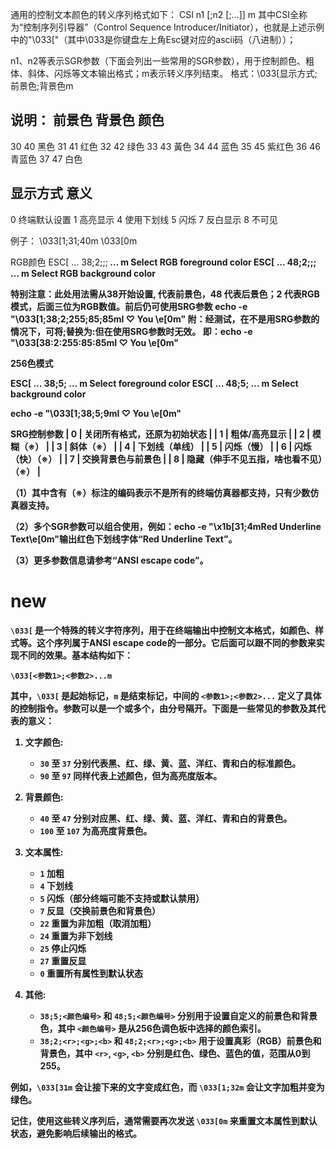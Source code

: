 通用的控制文本颜色的转义序列格式如下：
CSI n1 [;n2 [;…]] m
其中CSI全称为“控制序列引导器”（Control Sequence Introducer/Initiator），也就是上述示例中的"\033["（其中\033是你键盘左上角Esc键对应的ascii码（八进制））；

n1、n2等表示SGR参数（下面会列出一些常用的SGR参数），用于控制颜色、粗体、斜体、闪烁等文本输出格式；m表示转义序列结束。
格式：\033[显示方式;前景色;背景色m

说明：
前景色            背景色           颜色
---------------------------------------
30                40              黑色
31                41              红色
32                42              绿色
33                43              黃色
34                44              蓝色
35                45              紫红色
36                46              青蓝色
37                47              白色

显示方式           意义
-------------------------
0                终端默认设置
1                高亮显示
4                使用下划线
5                闪烁
7                反白显示
8                不可见

例子：
\033[1;31;40m    <!--1-高亮显示 31-前景色红色  40-背景色黑色-->
\033[0m          <!--采用终端默认设置，即取消颜色设置-->

RGB颜色
ESC[ … 38;2;<r>;<g>;<b> … m Select RGB foreground color
ESC[ … 48;2;<r>;<g>;<b> … m Select RGB background color

特别注意：此处用法需从38开始设置, 代表前景色，48 代表后景色；2 代表RGB模式，后面三位为RGB数值。前后仍可使用SRG参数
echo  -e "\033[1;38;2;255;85;85mI ♡  You \e[0m"
附：经测试，在不是用SRG参数的情况下，可将;替换为:但在使用SRG参数时无效。 即：echo  -e "\033[38:2:255:85:85mI ♡  You \e[0m"

256色模式

ESC[ … 38;5;<n> … m Select foreground color
ESC[ … 48;5;<n> … m Select background color

echo  -e "\033[1;38;5;9mI ♡  You \e[0m"

SRG控制参数
| 0  |   关闭所有格式，还原为初始状态 | 
| 1  |    粗体/高亮显示                       | 
| 2  |     模糊（※）                          | 
| 3  |     斜体（※）                          | 
| 4  |     下划线（单线）                    | 
| 5  |     闪烁（慢）                          | 
| 6  |     闪烁（快）（※）                 | 
| 7  |     交换背景色与前景色              | 
| 8  |     隐藏（伸手不见五指，啥也看不见）（※） | 

 （1）其中含有（※）标注的编码表示不是所有的终端仿真器都支持，只有少数仿真器支持。
 

 （2）多个SGR参数可以组合使用，例如：echo -e "\x1b[31;4mRed Underline Text\e[0m"输出红色下划线字体“Red Underline Text”。
 

 （3）更多参数信息请参考“ANSI escape code”。
# new
`\033[` 是一个特殊的转义字符序列，用于在终端输出中控制文本格式，如颜色、样式等。这个序列属于ANSI escape code的一部分。它后面可以跟不同的参数来实现不同的效果。基本结构如下：

```
\033[<参数1>;<参数2>...m
```

其中，`\033[` 是起始标记，`m` 是结束标记，中间的 `<参数1>;<参数2>...` 定义了具体的控制指令。参数可以是一个或多个，由分号隔开。下面是一些常见的参数及其代表的意义：

1. **文字颜色**:
    - `30` 至 `37` 分别代表黑、红、绿、黄、蓝、洋红、青和白的标准颜色。
    - `90` 至 `97` 同样代表上述颜色，但为高亮度版本。

2. **背景颜色**:
    - `40` 至 `47` 分别对应黑、红、绿、黄、蓝、洋红、青和白的背景色。
    - `100` 至 `107` 为高亮度背景色。

3. **文本属性**:
    - `1` 加粗
    - `4` 下划线
    - `5` 闪烁（部分终端可能不支持或默认禁用）
    - `7` 反显（交换前景色和背景色）
    - `22` 重置为非加粗（取消加粗）
    - `24` 重置为非下划线
    - `25` 停止闪烁
    - `27` 重置反显
    - `0` 重置所有属性到默认状态

4. **其他**:
    - `38;5;<颜色编号>` 和 `48;5;<颜色编号>` 分别用于设置自定义的前景色和背景色，其中 `<颜色编号>` 是从256色调色板中选择的颜色索引。
    - `38;2;<r>;<g>;<b>` 和 `48;2;<r>;<g>;<b>` 用于设置真彩（RGB）前景色和背景色，其中 `<r>`, `<g>`, `<b>` 分别是红色、绿色、蓝色的值，范围从0到255。

例如，`\033[31m` 会让接下来的文字变成红色，而 `\033[1;32m` 会让文字加粗并变为绿色。

记住，使用这些转义序列后，通常需要再次发送 `\033[0m` 来重置文本属性到默认状态，避免影响后续输出的格式。

 
 